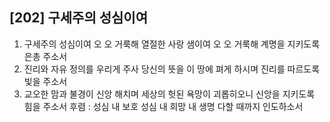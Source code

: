 ## [202] 구세주의 성심이여

1) 구세주의 성심이여 오 오 거룩해 열절한 사랑 샘이여 오 오 거룩해 계명을 지키도록 은총 주소서
2) 진리와 자유 정의를 우리게 주사 당신의 뜻을 이 땅에 펴게 하시며 진리를 따르도록 빛을 주소서
3) 교오한 맘과 불경이 신앙 해치며 세상의 헛된 욕망이 괴롭히오니 신앙을 지키도록 힘을 주소서
후렴 : 성심 내 보호 성심 내 희망 내 생명 다할 때까지 인도하소서

